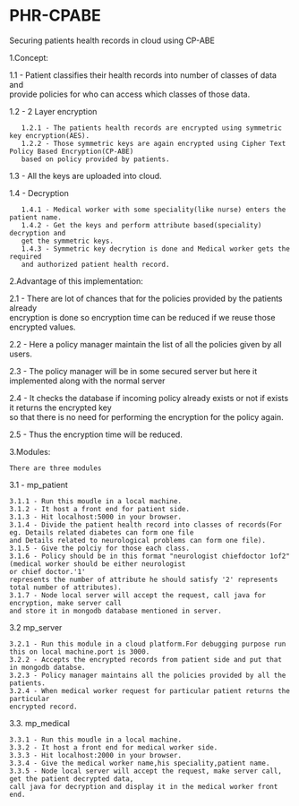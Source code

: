 # PHR-CPABE
Securing patients health records in cloud using CP-ABE

1.Concept:  
    
   1.1 - Patient classifies their health records into number of classes of data and   
    provide policies for who can access which classes of those data.  
    
   1.2 - 2 Layer encryption  
       
       1.2.1 - The patients health records are encrypted using symmetric key encryption(AES).  
       1.2.2 - Those symmetric keys are again encrypted using Cipher Text Policy Based Encryption(CP-ABE)   
       based on policy provided by patients.  
    
   1.3 - All the keys are uploaded into cloud.  
    
   1.4 - Decryption  
        
       1.4.1 - Medical worker with some speciality(like nurse) enters the patient name.  
       1.4.2 - Get the keys and perform attribute based(speciality) decryption and  
       get the symmetric keys.  
       1.4.3 - Symmetric key decrytion is done and Medical worker gets the required   
       and authorized patient health record.  
     
   
   
2.Advantage of this implementation:    
     
   2.1 - There are lot of chances that for the policies provided by the patients already  
   encryption is done so encryption time can be reduced if we reuse those encrypted values.  
    
   2.2 - Here a policy manager maintain the list of all the policies given by all users.  
    
   2.3 - The policy manager will be in some secured server but here it implemented along with the normal server  
    
   2.4 - It checks the database if incoming policy already exists or not if exists it returns the encrypted key  
   so that there is no need for performing the encryption for the policy again.  
    
   2.5 - Thus the encryption time will be reduced.  
    
    
    
3.Modules:  
      
    There are three modules   
     
  3.1 - mp_patient        
      
    3.1.1 - Run this moudle in a local machine.  
    3.1.2 - It host a front end for patient side.  
    3.1.3 - Hit localhost:5000 in your browser.  
    3.1.4 - Divide the patient health record into classes of records(For eg. Details related diabetes can form one file  
    and Details related to neurological problems can form one file).  
    3.1.5 - Give the polciy for those each class.  
    3.1.6 - Policy should be in this format "neurologist chiefdoctor 1of2"(medical worker should be either neurologist 
    or chief doctor.'1'   
    represents the number of attribute he should satisfy '2' represents total number of attributes).  
    3.1.7 - Node local server will accept the request, call java for encryption, make server call  
    and store it in mongodb database mentioned in server.  
            
  3.2 mp_server  
                    
    3.2.1 - Run this module in a cloud platform.For debugging purpose run this on local machine.port is 3000.  
    3.2.2 - Accepts the encrypted records from patient side and put that in mongodb databse.  
    3.2.3 - Policy manager maintains all the policies provided by all the patients.  
    3.2.4 - When medical worker request for particular patient returns the particular  
    encrypted record.  
             
  3.3. mp_medical  
                
    3.3.1 - Run this moudle in a local machine.  
    3.3.2 - It host a front end for medical worker side.  
    3.3.3 - Hit localhost:2000 in your browser.  
    3.3.4 - Give the medical worker name,his speciality,patient name.  
    3.3.5 - Node local server will accept the request, make server call, get the patient decrypted data, 
    call java for decryption and display it in the medical worker front end.  
  
